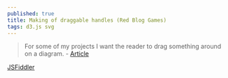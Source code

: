 ```yaml
---
published: true
title: Making of draggable handles (Red Blog Games)
tags: d3.js svg
---
```

> For some of my projects I want the reader to drag something around on a diagram. - [Article](https://www.redblobgames.com/articles/curved-paths/making-of.html)

[JSFiddler](http://jsfiddle.net/javajosh/6f1ec2vq/)
